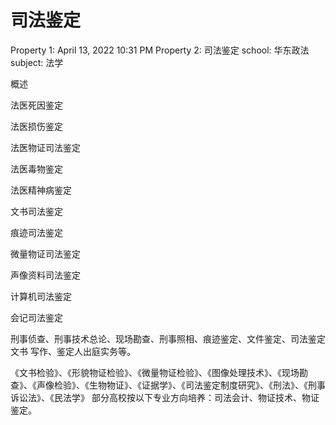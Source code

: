 # 司法鉴定

Property 1: April 13, 2022 10:31 PM
Property 2: 司法鉴定
school: 华东政法
subject: 法学

概述

法医死因鉴定

法医损伤鉴定

法医物证司法鉴定

法医毒物鉴定

法医精神病鉴定

文书司法鉴定

痕迹司法鉴定

微量物证司法鉴定

声像资料司法鉴定

计算机司法鉴定

会记司法鉴定

刑事侦查、刑事技术总论、现场勘查、刑事照相、痕迹鉴定、文件鉴定、司法鉴定文书 写作、鉴定人出庭实务等。

《文书检验》、《形貌物证检验》、《微量物证检验》、《图像处理技术》、《现场勘查》、《声像检验》、《生物物证》、《证据学》、《司法鉴定制度研究》、《刑法》、《刑事诉讼法》、《民法学》 部分高校按以下专业方向培养：司法会计、物证技术、物证鉴定。